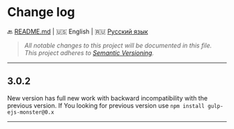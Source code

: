 # Change log

:back: [README.md](./README.md) 
|
:us: English
|
:ru: [Русский язык](./CHANGELOG-RU.md)

> _All notable changes to this project will be documented in this file._  
> _This project adheres to [Semantic Versioning](http://semver.org/)._

---

## 3.0.2

New version has full new work with backward incompatibility with the previous version. If You looking for previous version use `npm install gulp-ejs-monster@0.x`  

---
